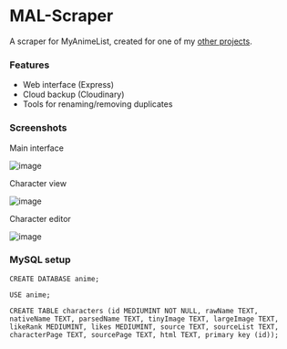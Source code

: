 # MAL-Scraper
A scraper for MyAnimeList, created for one of my [other projects](https://github.com/LiterallyFabian/SaltBot-Gacha). 

### Features
- Web interface (Express)
- Cloud backup (Cloudinary)
- Tools for renaming/removing duplicates

### Screenshots
Main interface

![image](https://user-images.githubusercontent.com/47401343/162632401-c8c76a75-732f-4d88-9da6-a4f78eee89e8.png)

Character view

![image](https://user-images.githubusercontent.com/47401343/162632486-057a9762-c31f-41d6-9bf6-c14282577e9d.png)

Character editor

![image](https://user-images.githubusercontent.com/47401343/162632561-66fca4ee-25d6-4bcc-9cdb-a26ff3459543.png)


### MySQL setup

```
CREATE DATABASE anime;

USE anime;

CREATE TABLE characters (id MEDIUMINT NOT NULL, rawName TEXT, nativeName TEXT, parsedName TEXT, tinyImage TEXT, largeImage TEXT, likeRank MEDIUMINT, likes MEDIUMINT, source TEXT, sourceList TEXT, characterPage TEXT, sourcePage TEXT, html TEXT, primary key (id));
```
